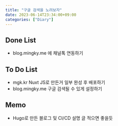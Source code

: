 ```yaml
---
title: "구글 검색을 노려보자"
date: 2023-06-14T23:34:00+09:00
categories: ["Diary"]
---
```

## Done List
- blog.mingky.me 에 채널톡 연동하기

## To Do List
- mgk.kr Nuxt JS로 만든거 일부 완성 후 배포하기
- blog.mingky.me 구글 검색될 수 있게 설정하기

## Memo
- Hugo로 만든 블로그 및 CI/CD 설명 글 적으면 좋을듯
